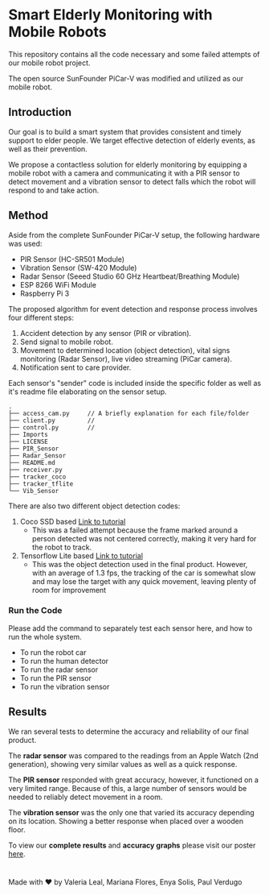 # Smart Elderly Monitoring with Mobile Robots

This repository contains all the code necessary and some failed attempts of our mobile robot project.

The open source SunFounder PiCar-V was modified and utilized as our mobile robot.

## Introduction
Our goal is to build a smart system that provides consistent and timely support to elder people. We target effective detection of elderly events, as well as their prevention.

We propose a contactless solution for elderly monitoring by equipping a mobile robot with a camera and communicating it with a PIR sensor to detect movement and a vibration sensor to detect falls which the robot will respond to and take action.

## Method

Aside from the complete SunFounder PiCar-V setup, the following hardware was used:
- PIR Sensor (HC-SR501 Module)
- Vibration Sensor (SW-420 Module)
- Radar Sensor (Seeed Studio 60 GHz Heartbeat/Breathing Module)
- ESP 8266 WiFi Module
- Raspberry Pi 3

The proposed algorithm for event detection and response process involves four different steps:
1. Accident detection by any sensor (PIR or vibration).
2. Send signal to mobile robot.
3. Movement to determined location (object detection), vital signs monitoring (Radar Sensor), live video streaming (PiCar camera).
4. Notification sent to care provider.

Each sensor's "sender" code is included inside the specific folder as well as it's readme file elaborating on the sensor setup.

```
.
├── access_cam.py     // A briefly explanation for each file/folder 
├── client.py         //
├── control.py        //
├── Imports
├── LICENSE
├── PIR_Sensor
├── Radar_Sensor
├── README.md
├── receiver.py
├── tracker_coco
├── tracker_tflite
└── Vib_Sensor
```

There are also two different object detection codes:
1. Coco SSD based [Link to tutorial](https://xxxxx)
	- This was a failed attempt because the frame marked around a person detected was not centered correctly, making it very hard for the robot to track.
2. Tensorflow Lite based [Link to tutorial](https://xxxxxx)
	- This was the object detection used in the final product. However, with an average of 1.3 fps, the tracking of the car is somewhat slow and may lose the target with any quick movement, leaving plenty of room for improvement

### Run the Code

Please add the command to separately test each sensor here, and how to run the whole system.

* To run the robot car
* To run the human detector
* To run the radar sensor
* To run the PIR sensor
* To run the vibration sensor

## Results

We ran several tests to determine the accuracy and reliability of our final product.

The **radar sensor** was compared to the readings from an Apple Watch (2nd generation), showing very similar values as well as a quick response.

The **PIR sensor** responded with great accuracy, however, it functioned on a very limited range. Because of this, a large number of sensors would be needed to reliably detect movement in a room.

The **vibration sensor** was the only one that varied its accuracy depending on its location. Showing a better response when placed over a wooden floor.

To view our **complete results** and **accuracy graphs** please visit our poster [here](https://drive.google.com/file/d/1cZVY9iUgGnpz2CNg0B3yTOZmMcHKgG9y/view?usp=sharing).

# 

Made with ❤️ by  Valeria Leal, Mariana Flores, Enya Solis, Paul Verdugo
